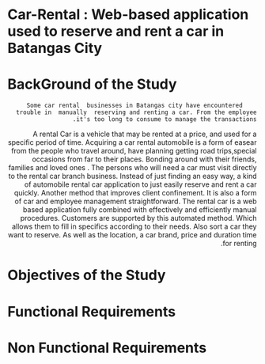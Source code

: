 #  Car-Rental : Web-based application used to reserve and rent a car in Batangas City


# BackGround of the Study

<div dir="rtl">
  

  
		Some car rental  businesses in Batangas city have encountered trouble in  manually  reserving and renting a car. From the employee it's too long to consume to manage the transactions. 
A  rental Car is  a vehicle that may be rented at a price, and used for a specific period of time.
Acquiring a car rental automobile is a  form of easear from the people who travel around, have planning getting road trips,special occasions from far to their places. Bonding around with their friends, families and loved  ones . The persons who will need a car must visit directly to the rental car branch business. Instead of just finding an easy way, a kind of automobile rental car application to just easily reserve and rent a car quickly. Another method that  improves client confinement. It is also a form of car and  employee management straightforward. 
	The rental car is a web based application fully combined with effectively and efficiently manual procedures. Customers are supported by this automated method. Which allows them to fill in specifics according to their needs. Also sort a car they want to reserve. As well as the location, a car brand, price and duration time for renting.


</div>







# Objectives of the Study









# Functional Requirements













# Non Functional Requirements
















